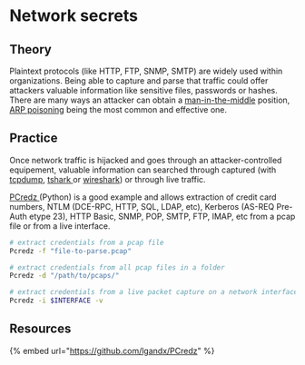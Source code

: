 # Network secrets

## Theory

Plaintext protocols \(like HTTP, FTP, SNMP, SMTP\) are widely used within organizations. Being able to capture and parse that traffic could offer attackers valuable information like sensitive files, passwords or hashes. There are many ways an attacker can obtain a [man-in-the-middle](../../mitm-and-coerced-authentications/) position, [ARP poisoning](../../mitm-and-coerced-authentications/arp-poisoning.md) being the most common and effective one.

## Practice

Once network traffic is hijacked and goes through an attacker-controlled equipement, valuable information can searched through captured \(with [tcpdump](https://www.tcpdump.org/manpages/tcpdump.1.html), [tshark ](https://www.wireshark.org/docs/man-pages/tshark.html)or [wireshark](https://www.wireshark.org/)\) or through live traffic.

[PCredz ](https://github.com/lgandx/PCredz)\(Python\) is a good example and allows extraction of credit card numbers, NTLM \(DCE-RPC, HTTP, SQL, LDAP, etc\), Kerberos \(AS-REQ Pre-Auth etype 23\), HTTP Basic, SNMP, POP, SMTP, FTP, IMAP, etc from a pcap file or from a live interface.

```bash
# extract credentials from a pcap file
Pcredz -f "file-to-parse.pcap"

# extract credentials from all pcap files in a folder
Pcredz -d "/path/to/pcaps/"

# extract credentials from a live packet capture on a network interface
Pcredz -i $INTERFACE -v
```

## Resources

{% embed url="https://github.com/lgandx/PCredz" %}

